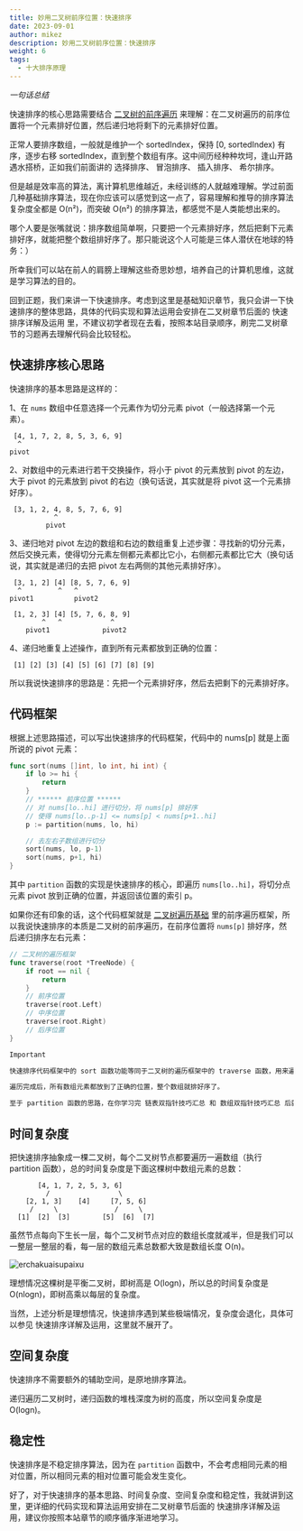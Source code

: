 ```yaml
---
title: 妙用二叉树前序位置：快速排序
date: 2023-09-01
author: mikez
description: 妙用二叉树前序位置：快速排序
weight: 6
tags:
  - 十大排序原理
---
```


_一句话总结_

快速排序的核心思路需要结合 [二叉树的前序遍历](../data-structures/19-binary-tree-traversal.md) 来理解：在二叉树遍历的前序位置将一个元素排好位置，然后递归地将剩下的元素排好位置。

正常人要排序数组，一般就是维护一个 sortedIndex，保持 [0, sortedIndex) 有序，逐步右移 sortedIndex，直到整个数组有序。这中间历经种种坎坷，逢山开路遇水搭桥，正如我们前面讲的
选择排序、
冒泡排序、
插入排序、
希尔排序。

但是越是效率高的算法，离计算机思维越近，未经训练的人就越难理解。学过前面几种基础排序算法，现在你应该可以感觉到这一点了，容易理解和推导的排序算法复杂度全都是 O(n²)，而突破 O(n²) 的排序算法，都感觉不是人类能想出来的。

哪个人要是张嘴就说：排序数组简单啊，只要把一个元素排好序，然后把剩下元素排好序，就能把整个数组排好序了。那只能说这个人可能是三体人潜伏在地球的特务：）

所幸我们可以站在前人的肩膀上理解这些奇思妙想，培养自己的计算机思维，这就是学习算法的目的。

回到正题，我们来讲一下快速排序。考虑到这里是基础知识章节，我只会讲一下快速排序的整体思路，具体的代码实现和算法运用会安排在二叉树章节后面的
快速排序详解及运用 里，不建议初学者现在去看，按照本站目录顺序，刷完二叉树章节的习题再去理解代码会比较轻松。

## 快速排序核心思路

快速排序的基本思路是这样的：

1、在 `nums` 数组中任意选择一个元素作为切分元素 pivot（一般选择第一个元素）。

```text
 [4, 1, 7, 2, 8, 5, 3, 6, 9]
  ^
pivot
```

2、对数组中的元素进行若干交换操作，将小于 pivot 的元素放到 pivot 的左边，大于 pivot 的元素放到 pivot 的右边（换句话说，其实就是将 pivot 这一个元素排好序）。

```text
 [3, 1, 2, 4, 8, 5, 7, 6, 9]
           ^
         pivot
```

3、递归地对 pivot 左边的数组和右边的数组重复上述步骤：寻找新的切分元素，然后交换元素，使得切分元素左侧都元素都比它小，右侧都元素都比它大（换句话说，其实就是递归的去把 pivot 左右两侧的其他元素排好序）。

```text
 [3, 1, 2] [4] [8, 5, 7, 6, 9]
  ^         ^   ^
pivot1          pivot2

 [1, 2, 3] [4] [5, 7, 6, 8, 9]
        ^   ^            ^
    pivot1             pivot2
```

4、递归地重复上述操作，直到所有元素都放到正确的位置：

```text
 [1] [2] [3] [4] [5] [6] [7] [8] [9]
```

所以我说快速排序的思路是：先把一个元素排好序，然后去把剩下的元素排好序。

## 代码框架

根据上述思路描述，可以写出快速排序的代码框架，代码中的 nums[p] 就是上面所说的 pivot 元素：

```go
func sort(nums []int, lo int, hi int) {
    if lo >= hi {
        return
    }
    // ****** 前序位置 ******
    // 对 nums[lo..hi] 进行切分，将 nums[p] 排好序
    // 使得 nums[lo..p-1] <= nums[p] < nums[p+1..hi]
    p := partition(nums, lo, hi)

    // 去左右子数组进行切分
    sort(nums, lo, p-1)
    sort(nums, p+1, hi)
}
```

其中 `partition` 函数的实现是快速排序的核心，即遍历 `nums[lo..hi]`，将切分点元素 pivot 放到正确的位置，并返回该位置的索引 p。

如果你还有印象的话，这个代码框架就是 [二叉树遍历基础](./../data-structures/19-binary-tree-traversal.md) 里的前序遍历框架，所以我说快速排序的本质是二叉树的前序遍历，在前序位置将 `nums[p]` 排好序，然后递归排序左右元素：

```go
// 二叉树的遍历框架
func traverse(root *TreeNode) {
    if root == nil {
        return
    }
    // 前序位置
    traverse(root.Left)
    // 中序位置
    traverse(root.Right)
    // 后序位置
}
```

```md
Important

快速排序代码框架中的 sort 函数功能等同于二叉树的遍历框架中的 traverse 函数，用来遍历所有节点（数组元素），对每个节点（数组元素）调用 partition 函数，将该节点（数组元素）放到正确的位置。

遍历完成后，所有数组元素都放到了正确的位置，整个数组就排好序了。

至于 partition 函数的思路，在你学习完 链表双指针技巧汇总 和 数组双指针技巧汇总 后就容易理解了。
```

## 时间复杂度

把快速排序抽象成一棵二叉树，每个二叉树节点都要遍历一遍数组（执行 partition 函数），总的时间复杂度是下面这棵树中数组元素的总数：

```text
       [4, 1, 7, 2, 5, 3, 6]
         /                 \
    [2, 1, 3]    [4]     [7, 5, 6]
     /     \              /     \
  [1]  [2]  [3]        [5]  [6]  [7]
```

虽然节点每向下生长一层，每个二叉树节点对应的数组长度就减半，但是我们可以一整层一整层的看，每一层的数组元素总数都大致是数组长度 O(n)。

![erchakuaisupaixu](/images/algorithm/erchakuaisupaixu.jpeg)

理想情况这棵树是平衡二叉树，即树高是 O(logn)，所以总的时间复杂度是 O(nlogn)，即树高乘以每层的复杂度。

当然，上述分析是理想情况，快速排序遇到某些极端情况，复杂度会退化，具体可以参见
快速排序详解及运用，这里就不展开了。

## 空间复杂度

快速排序不需要额外的辅助空间，是原地排序算法。

递归遍历二叉树时，递归函数的堆栈深度为树的高度，所以空间复杂度是 O(logn)。

## 稳定性

快速排序是不稳定排序算法，因为在 `partition` 函数中，不会考虑相同元素的相对位置，所以相同元素的相对位置可能会发生变化。

好了，对于快速排序的基本思路、时间复杂度、空间复杂度和稳定性，我就讲到这里，更详细的代码实现和算法运用安排在二叉树章节后面的
快速排序详解及运用，建议你按照本站章节的顺序循序渐进地学习。
